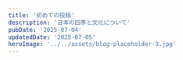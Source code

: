 ```yaml
---
title: '初めての投稿'
description: '日本の四季と文化について'
pubDate: '2025-07-04'
updatedDate: '2025-07-05'
heroImage: '../../assets/blog-placeholder-3.jpg'
---
```


